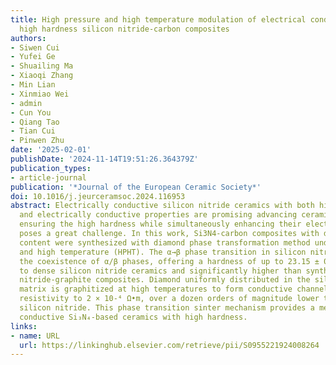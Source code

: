 ```yaml
---
title: High pressure and high temperature modulation of electrical conductivity in
  high hardness silicon nitride-carbon composites
authors:
- Siwen Cui
- Yufei Ge
- Shuailing Ma
- Xiaoqi Zhang
- Min Lian
- Xinmiao Wei
- admin
- Cun You
- Qiang Tao
- Tian Cui
- Pinwen Zhu
date: '2025-02-01'
publishDate: '2024-11-14T19:51:26.364379Z'
publication_types:
- article-journal
publication: '*Journal of the European Ceramic Society*'
doi: 10.1016/j.jeurceramsoc.2024.116953
abstract: Electrically conductive silicon nitride ceramics with both high hardness
  and electrically conductive properties are promising advancing ceramics. However,
  ensuring the high hardness while simultaneously enhancing their electrical conductivity
  poses a great challenge. In this work, Si3N4-carbon composites with different carbon
  content were synthesized with diamond phase transformation method under high pressure
  and high temperature (HPHT). The α→β phase transition in silicon nitride enables
  the coexistence of α/β phases, offering a hardness of up to 23.15 ± 0.08 GPa, comparable
  to dense silicon nitride ceramics and significantly higher than synthesized silicon
  nitride-graphite composites. Diamond uniformly distributed in the silicon nitride
  matrix is graphitized at high temperatures to form conductive channels, reducing
  resistivity to 2 × 10-⁴ Ω•m, over a dozen orders of magnitude lower than pristine
  silicon nitride. This phase transition sinter mechanism provides a method for designing
  conductive Si₃N₄-based ceramics with high hardness.
links:
- name: URL
  url: https://linkinghub.elsevier.com/retrieve/pii/S0955221924008264
---
```

